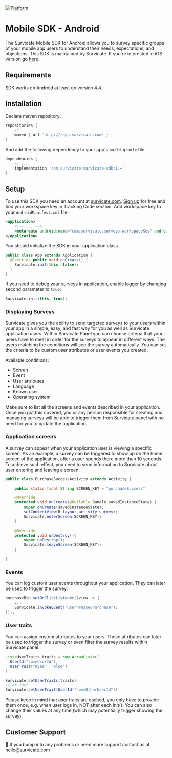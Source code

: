 [![Platform](https://img.shields.io/badge/platform-Android-green.svg)](https://survicate.com/mobile-surveys/)

# Mobile SDK - Android

The Survicate Mobile SDK for Android allows you to survey specific groups of your mobile app users to understand their needs, expectations, and objections. This SDK is maintained by Survicate. If you're interested in iOS version go [here](https://github.com/Survicate/survicate-ios-sdk).

## Requirements

SDK works on Android at least on version 4.4.

## Installation
Declare maven repository:
```groovy
repositories {
    // ...
    maven { url 'http://repo.survicate.com' }
}
```

And add the following dependency to your app's `build.gradle` file: 
```groovy
dependencies {
    // ...
    implementation 'com.survicate:survicate-sdk:1.+'
}
```

## Setup
To use this SDK you need an account at [survicate.com](https://survicate.com).
[Sign up](https://panel.survicate.com/#/signup) for free and find your workspace key in Tracking Code section.
Add workspace key to your `AndroidManifest.xml` file:
```xml
<application>
    <!-- ... -->
    <meta-data android:name="com.survicate.surveys.workspaceKey" android:value="YOUR_WORKSPACE_KEY"/>
</application>
```

You should initialize the SDK in your application class.
```java
public class App extends Application {
  @Override public void onCreate() {
    Survicate.init(this, false);
  }
}   
```

If you need to debug your surveys in application, enable logger by changing second parameter to `true`:
```java
Survicate.init(this, true);
```

### Displaying Surveys
Survicate gives you the ability to send targeted surveys to your users within your app in a simple, easy, and fast way for you as well as Survicate application users.
Within Survicate Panel you can choose criteria that your users have to meet in order for the surveys to appear in different ways.
The users matching the conditions will see the survey automatically. You can set the criteria to be custom user attributes or user events you created.

Available conditions:
- Screen
- Event
- User attributes
- Language
- Known user
- Operating system

Make sure to list all the screens and events described in your application.
Once you got this covered, you or any person responsible for creating and managing surveys will be able to trigger them from Survicate panel with no need for you to update the application.

### Application screens
A survey can appear when your application user is viewing a specific screen.
As an example, a survey can be triggered to show up on the home screen of the application, after a user spends there more than 10 seconds.
To achieve such effect, you need to send information to Survicate about user entering and leaving a screen. 
```java
public class PurchaseSuccessActivity extends Activity {

    public static final String SCREEN_KEY = "purchaseSuccess"

    @Override
    protected void onCreate(@Nullable Bundle savedInstanceState) {
        super.onCreate(savedInstanceState);
        setContentView(R.layout.activity_survey);
        Survicate.enterScreen(SCREEN_KEY);
    }

    @Override
    protected void onDestroy(){
        super.onDestroy();
        Survicate.leaveScreen(SCREEN_KEY);
    }

}
```

### Events
You can log custom user events throughout your application. They can later be used to trigger the survey. 
```java
purchaseBtn.setOnClickListener((view -> {
    ...
    Survicate.invokeEvent("userPressedPurchase");
}));
```

### User traits
You can assign custom attributes to your users. Those attributes can later be used to trigger the survey or even filter the survey results within Survicate panel. 
```java
List<UserTrait> traits = new ArrayList<>(
  UserId("someUserId"),
  UserTrait("eyes", "blue")
)

Survicate.setUserTraits(traits)
// or just
Survicate.setUserTrait(UserId("someOtherUserId"))
```

Please keep in mind that user traits are cached, you only have to provide them once, e.g. when user logs in, NOT after each init().
You can also change their values at any time (which may potentially trigger showing the survey).

## Customer Support

👋 If you bump into any problems or need more support contact us at hello@survicate.com
